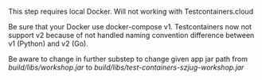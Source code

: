 This step requires local Docker. Will not working with Testcontainers.cloud

Be sure that your Docker use docker-compose v1. Testcontainers now not support v2 because of not handled 
naming convention difference between v1 (Python) and v2 (Go).

Be aware to change in further substep to change given app jar path from _build/libs/workshop.jar_ to _build/libs/test-containers-szjug-workshop.jar_